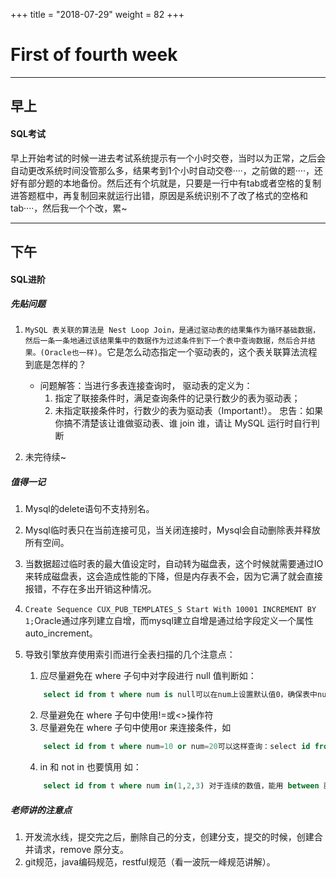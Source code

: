 +++
title = "2018-07-29"
weight = 82
+++

First of fourth week
=

---

## 早上

#### SQL考试
早上开始考试的时候一进去考试系统提示有一个小时交卷，当时以为正常，之后会自动更改系统时间没管那么多，结果考到1个小时自动交卷····，之前做的题····，还好有部分题的本地备份。然后还有个坑就是，只要是一行中有tab或者空格的复制进答题框中，再复制回来就运行出错，原因是系统识别不了改了格式的空格和tab····，然后我一个个改，累~


---

## 下午

#### SQL进阶

##### 先贴问题
1. `MySQL 表关联的算法是 Nest Loop Join，是通过驱动表的结果集作为循环基础数据，然后一条一条地通过该结果集中的数据作为过滤条件到下一个表中查询数据，然后合并结果。(Oracle也一样)`。它是怎么动态指定一个驱动表的，这个表关联算法流程到底是怎样的？
    * 问题解答：当进行多表连接查询时， 驱动表的定义为：
        1. 指定了联接条件时，满足查询条件的记录行数少的表为驱动表；
        2. 未指定联接条件时，行数少的表为驱动表（Important!）。
忠告：如果你搞不清楚该让谁做驱动表、谁 join 谁，请让 MySQL 运行时自行判断

2. 未完待续~


##### 值得一记
1. Mysql的delete语句不支持别名。
2. Mysql临时表只在当前连接可见，当关闭连接时，Mysql会自动删除表并释放所有空间。
3. 当数据超过临时表的最大值设定时，自动转为磁盘表，这个时候就需要通过IO来转成磁盘表，这会造成性能的下降，但是内存表不会，因为它满了就会直接报错，不存在多出开销这种情况。
4. `Create Sequence CUX_PUB_TEMPLATES_S Start With 10001 INCREMENT BY 1;`Oracle通过序列建立自增，而mysql建立自增是通过给字段定义一个属性auto_increment。
5. 导致引擎放弃使用索引而进行全表扫描的几个注意点：
    1. 应尽量避免在 where 子句中对字段进行 null 值判断如：
    ```sql
        select id from t where num is null可以在num上设置默认值0，确保表中num列没有null值，然后这样查询：select id from t where num=0
    ```

    2. 尽量避免在 where 子句中使用!=或<>操作符
    3. 尽量避免在 where 子句中使用or 来连接条件，如
    ```sql
        select id from t where num=10 or num=20可以这样查询：select id from t where num=10 union all select id from t where    num=20
    ```
    
    4. in 和 not in 也要慎用 如：
    ```sql
        select id from t where num in(1,2,3) 对于连续的数值，能用 between 就不要用 in 了：select id from t where num between 1 and 3
    ```

##### 老师讲的注意点
1. 开发流水线，提交完之后，删除自己的分支，创建分支，提交的时候，创建合并请求，remove 原分支。
2. git规范，java编码规范，restful规范（看一波阮一峰规范讲解）。